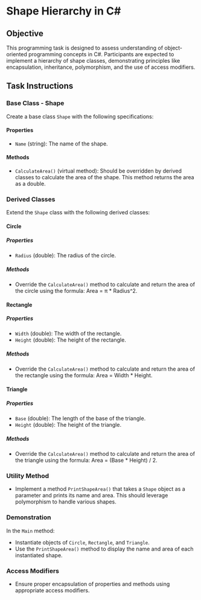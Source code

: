 # Shape Hierarchy in C#

## Objective
This programming task is designed to assess understanding of object-oriented programming concepts in C#. Participants are expected to implement a hierarchy of shape classes, demonstrating principles like encapsulation, inheritance, polymorphism, and the use of access modifiers.

## Task Instructions

### Base Class - Shape
Create a base class `Shape` with the following specifications:

#### Properties
- `Name` (string): The name of the shape.

#### Methods
- `CalculateArea()` (virtual method): Should be overridden by derived classes to calculate the area of the shape. This method returns the area as a double.

### Derived Classes
Extend the `Shape` class with the following derived classes:

#### Circle
##### Properties
- `Radius` (double): The radius of the circle.

##### Methods
- Override the `CalculateArea()` method to calculate and return the area of the circle using the formula: Area = π * Radius^2.

#### Rectangle
##### Properties
- `Width` (double): The width of the rectangle.
- `Height` (double): The height of the rectangle.

##### Methods
- Override the `CalculateArea()` method to calculate and return the area of the rectangle using the formula: Area = Width * Height.

#### Triangle
##### Properties
- `Base` (double): The length of the base of the triangle.
- `Height` (double): The height of the triangle.

##### Methods
- Override the `CalculateArea()` method to calculate and return the area of the triangle using the formula: Area = (Base * Height) / 2.

### Utility Method
- Implement a method `PrintShapeArea()` that takes a `Shape` object as a parameter and prints its name and area. This should leverage polymorphism to handle various shapes.

### Demonstration
In the `Main` method:
- Instantiate objects of `Circle`, `Rectangle`, and `Triangle`.
- Use the `PrintShapeArea()` method to display the name and area of each instantiated shape.

### Access Modifiers
- Ensure proper encapsulation of properties and methods using appropriate access modifiers.
